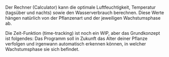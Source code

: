 Der Rechner (Calculator) kann die optimale Luftfeuchtigkeit, Temperatur (tagsüber und nachts) sowie den Wasserverbrauch berechnen.
Diese Werte hängen natürlich von der Pflanzenart und der jeweiligen Wachstumsphase ab.

Die Zeit-Funktion (time-tracking) ist noch ein WIP, aber das Grundkonzept ist folgendes:
Das Programm soll in Zukunft das Alter deiner Pflanze verfolgen und irgenwann automatisch erkennen können, in welcher Wachstumsphase sie sich befindet.
